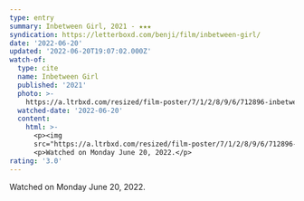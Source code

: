 ```yaml
---
type: entry
summary: Inbetween Girl, 2021 - ★★★
syndication: https://letterboxd.com/benji/film/inbetween-girl/
date: '2022-06-20'
updated: '2022-06-20T19:07:02.000Z'
watch-of:
  type: cite
  name: Inbetween Girl
  published: '2021'
  photo: >-
    https://a.ltrbxd.com/resized/film-poster/7/1/2/8/9/6/712896-inbetween-girl-0-600-0-900-crop.jpg?v=14ed603add
  watched-date: '2022-06-20'
  content:
    html: >-
      <p><img
      src="https://a.ltrbxd.com/resized/film-poster/7/1/2/8/9/6/712896-inbetween-girl-0-600-0-900-crop.jpg?v=14ed603add"/></p>
      <p>Watched on Monday June 20, 2022.</p>
rating: '3.0'
---
```

Watched on Monday June 20, 2022.

